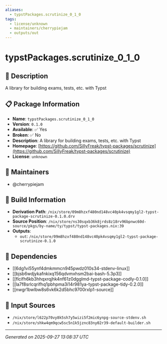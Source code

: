 ```yaml
---
aliases:
  - typstPackages.scrutinize_0_1_0
tags:
  - license/unknown
  - maintainers/cherrypiejam
  - outputs/out
---
```


# typstPackages.scrutinize_0_1_0

## 📝 Description

A library for building exams, tests, etc. with Typst

## 📋 Package Information

- **Name**: `typstPackages.scrutinize_0_1_0`
- **Version**: `0.1.0`
- **Available**: ✅ Yes
- **Broken**: ✅ No
- **Description**: A library for building exams, tests, etc. with Typst
- **Homepage**: [https://github.com/SillyFreak/typst-packages/scrutinize](https://github.com/SillyFreak/typst-packages/scrutinize)
- **License**: `unknown`
## 👥 Maintainers

- @cherrypiejam


## 🔧 Build Information

- **Derivation Path**: `/nix/store/09m8hzxf480nd148vc40pk4vsqmy1gl2-typst-package-scrutinize-0.1.0.drv`
- **Source Position**: `/nix/store/ns30sqxb36k8jrds8z18rv96bpnwc60d-source/pkgs/by-name/ty/typst/typst-packages.nix:39`
- **Outputs**:
  - `out`:  `/nix/store/09m8hzxf480nd148vc40pk4vsqmy1gl2-typst-package-scrutinize-0.1.0`

## 🔗 Dependencies

- [[6dg1vi55ynf4dmkmmcn945pwdz010s34-stdenv-linux]]
- [[bjsb6wdjykafnkixq156qdvmxhsm2bai-bash-5.3p3]]
- [[flcifh6kb3hhqxrqjhk4nf61z0dgglmd-typst-package-codly-0.1.0]]
- [[la7f8srlcqrifhq1pbhpma3i14r981ya-typst-package-tidy-0.2.0]]
- [[nwgr1bwlbw8s6vk6k2d5bhc9700rxlp1-source]]

## 📁 Input Sources

- `/nix/store/l622p70vy8k5sh7y5wizi5f2mic6ynpg-source-stdenv.sh`
- `/nix/store/shkw4qm9qcw5sc5n1k5jznc83ny02r39-default-builder.sh`

---
*Generated on 2025-09-27 13:08:37 UTC*
